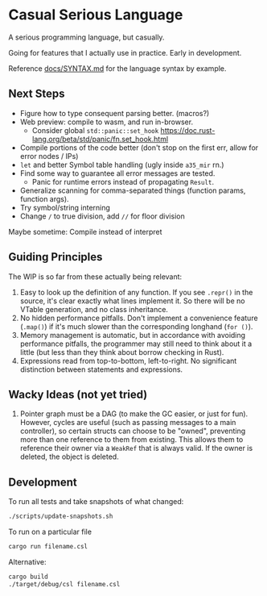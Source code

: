 # Casual Serious Language

A serious programming language, but casually.

Going for features that I actually use in practice. Early in development.

Reference [docs/SYNTAX.md](/docs/SYNTAX.md) for the language syntax by example.

## Next Steps

- Figure how to type consequent parsing better. (macros?)
- Web preview: compile to wasm, and run in-browser.
  - Consider global `std::panic::set_hook` https://doc.rust-lang.org/beta/std/panic/fn.set_hook.html
- Compile portions of the code better (don't stop on the first err, allow for error nodes / IPs)
- `let` and better Symbol table handling (ugly inside `a35_mir` rn.)
- Find some way to guarantee all error messages are tested.
  - Panic for runtime errors instead of propagating `Result`.
- Generalize scanning for comma-separated things (function params, function args).
- Try symbol/string interning
- Change `/` to true division, add `//` for floor division

Maybe sometime: Compile instead of interpret

## Guiding Principles

The WIP is so far from these actually being relevant:

1. Easy to look up the definition of any function. If you see `.repr()` in the source, it's clear exactly what lines implement it. So there will be no VTable generation, and no class inheritance.
2. No hidden performance pitfalls. Don't implement a convenience feature (`.map()`) if it's much slower than the corresponding longhand (`for ()`).
3. Memory management is automatic, but in accordance with avoiding performance pitfalls, the programmer may still need to think about it a little (but less than they think about borrow checking in Rust).
4. Expressions read from top-to-bottom, left-to-right. No significant distinction between statements and expressions.

## Wacky Ideas (not yet tried)

1. Pointer graph must be a DAG (to make the GC easier, or just for fun). However, cycles are useful (such as passing messages to a main controller), so certain structs can choose to be "owned", preventing more than one reference to them from existing. This allows them to reference their owner via a `WeakRef` that is always valid. If the owner is deleted, the object is deleted.

## Development

To run all tests and take snapshots of what changed:

```sh
./scripts/update-snapshots.sh
```

To run on a particular file

```sh
cargo run filename.csl
```

Alternative:

```sh
cargo build
./target/debug/csl filename.csl
```
